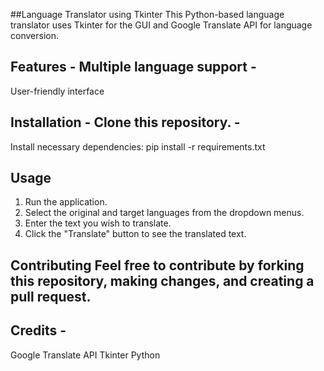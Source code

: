 ##Language Translator using Tkinter 
This Python-based language translator uses Tkinter for the GUI and Google Translate API for language conversion.  
## Features - Multiple language support - 
User-friendly interface 
## Installation - Clone this repository. -
Install necessary dependencies: pip install -r requirements.txt  
## Usage 
1. Run the application.
2. Select the original and target languages from the dropdown menus.
3. Enter the text you wish to translate.
4. Click the "Translate" button to see the translated text.
## Contributing Feel free to contribute by forking this repository, making changes, and creating a pull request.  
## Credits - 
Google Translate API 
Tkinter 
Python
